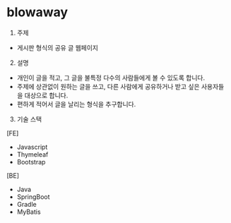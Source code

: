 # blowaway


1. 주제
- 게시판 형식의 공유 글 웹페이지


2. 설명
- 개인이 글을 적고, 그 글을 불특정 다수의 사람들에게 볼 수 있도록 합니다. 
- 주제에 상관없이 원하는 글을 쓰고, 다른 사람에게 공유하거나 받고 싶은 사용자들을 대상으로 합니다.
- 편하게 적어서 글을 날리는 형식을 추구합니다.


3. 기술 스택

[FE]
- Javascript
- Thymeleaf
- Bootstrap

[BE]
- Java
- SpringBoot
- Gradle
- MyBatis
